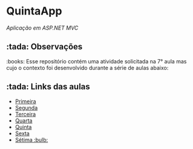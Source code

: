 <h1> QuintaApp </h1>
<i>  Aplicação em ASP.NET MVC </i>
<br>
<h2> :tada: Observações </h2>
<p> :books: Esse repositório contém uma atividade solicitada na 7° aula mas cujo o contexto foi desenvolvido durante a série de aulas abaixo:</p>
<h2> :tada: Links das aulas </h2>
<ul>
  <li><a href="https://youtu.be/YCIiJN_Yzqg" target="_blank"> Primeira </a></li>
  <li><a href="https://youtu.be/oo3pZKxbq6I" target="_blank"> Segunda </a></li>
  <li><a href="https://youtu.be/5305ZporaDo" target="_blank"> Terceira </a></li>
  <li><a href="https://youtu.be/W5Wjz_C6IPg" target="_blank"> Quarta </a></li>
  <li><a href="https://youtu.be/kyMaD8mb5oI" target="_blank"> Quinta </a></li>
  <li><a href="https://youtu.be/zWKU3bPgQho" target="_blank"> Sexta </a></li>
  <li><a href="https://youtu.be/22jzX5dXMU4" target="_blank"> Sétima :bulb: </a></li>
</ul>


